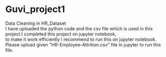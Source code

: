 # Guvi_project1
Data Cleaning in HR_Dataset
<br/>
I have uploaded the python code and the csv file which is used in this project.I completed this project on jupyter notebook, <br/>to make it work efficiently I recommend to run this on jupyter notebook. Please upload given "HR-Employee-Attrition.csv" file in jupyter to run this file.
